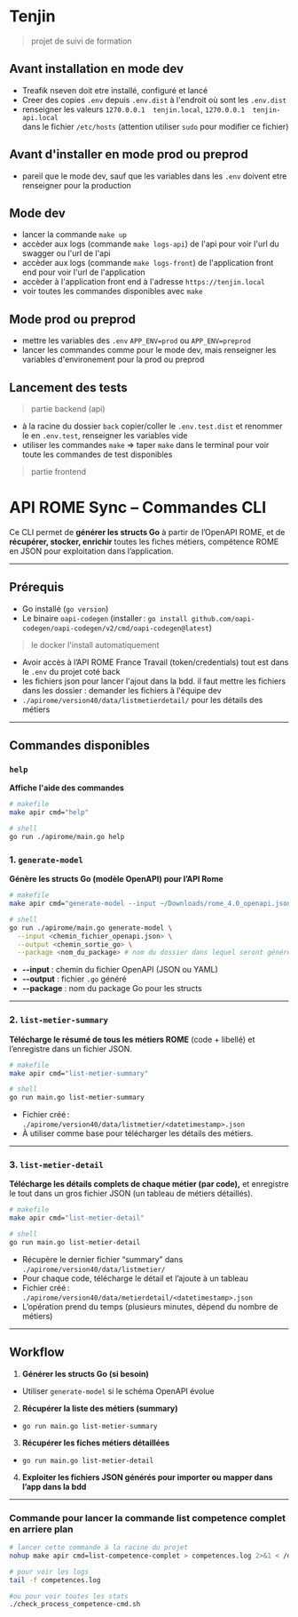 # Tenjin

> projet de suivi de formation

## Avant installation en mode dev
- Treafik nseven doit etre installé, configuré et lancé
- Creer des copies `.env` depuis `.env.dist` à l'endroit où sont les `.env.dist`
- renseigner les valeurs `1270.0.0.1  tenjin.local`, `1270.0.0.1  tenjin-api.local`  
  dans le fichier `/etc/hosts` (attention utiliser `sudo` pour modifier ce fichier)

## Avant d'installer en mode prod ou preprod
- pareil que le mode dev, sauf que les variables dans les `.env` doivent etre renseigner pour la production

## Mode dev
- lancer la commande `make up`
- accèder aux logs (commande `make logs-api`) de l'api pour voir l'url du swagger ou l'url de l'api
- accèder aux logs (commande `make logs-front`) de l'application front end pour voir l'url de l'application
- accèder à l'application front end à l'adresse `https://tenjin.local`
- voir toutes les commandes disponibles avec `make`

## Mode prod ou preprod
- mettre les variables des `.env` `APP_ENV=prod` ou `APP_ENV=preprod`
- lancer les commandes comme pour le mode dev, mais renseigner les variables d'environement pour la prod ou preprod

## Lancement des tests
> partie backend (api)
- à la racine du dossier `back` copier/coller le `.env.test.dist` et renommer le en `.env.test`, renseigner les variables vide  
- utiliser les commandes `make` => taper `make` dans le terminal pour voir toute les commandes de test disponibles   

> partie frontend

# API ROME Sync – Commandes CLI

Ce CLI permet de **générer les structs Go** à partir de l’OpenAPI ROME,
et de **récupérer, stocker, enrichir** toutes les fiches métiers, compétence ROME en JSON pour exploitation dans l’application.

---

## **Prérequis**

* Go installé (`go version`)
* Le binaire `oapi-codegen` (installer : `go install github.com/oapi-codegen/oapi-codegen/v2/cmd/oapi-codegen@latest`)
> le docker l'install automatiquement
* Avoir accès à l’API ROME France Travail (token/credentials) tout est dans le `.env` du projet coté back
* les fichiers json pour lancer l'ajout dans la bdd. il faut mettre les fichiers dans les dossier : demander les fichiers à l'équipe dev
* `./apirome/version40/data/listmetierdetail/` pour les détails des métiers

---

## **Commandes disponibles**

### `help`

**Affiche l'aide des commandes**

```sh
# makefile
make apir cmd="help"

# shell
go run ./apirome/main.go help 
```

### 1. `generate-model`

**Génère les structs Go (modèle OpenAPI) pour l’API Rome**

```sh
# makefile
make apir cmd="generate-model --input ~/Downloads/rome_4.0_openapi.json --output internal/rome40openapi/model.go --package rome40openapi"

# shell
go run ./apirome/main.go generate-model \
  --input <chemin_fichier_openapi.json> \
  --output <chemin_sortie_go> \
  --package <nom_du_package> # nom du dossier dans lequel seront générées les structs
```

* **--input** : chemin du fichier OpenAPI (JSON ou YAML)
* **--output** : fichier `.go` généré
* **--package** : nom du package Go pour les structs

---

### 2. `list-metier-summary`

**Télécharge le résumé de tous les métiers ROME**
(code + libellé) et l’enregistre dans un fichier JSON.

```sh
# makefile
make apir cmd="list-metier-summary"

# shell
go run main.go list-metier-summary
```

* Fichier créé : `./apirome/version40/data/listmetier/<datetimestamp>.json`
* À utiliser comme base pour télécharger les détails des métiers.

---

### 3. `list-metier-detail`

**Télécharge les détails complets de chaque métier (par code),**
et enregistre le tout dans un gros fichier JSON (un tableau de métiers détaillés).

```sh
# makefile
make apir cmd="list-metier-detail"

# shell
go run main.go list-metier-detail
```

* Récupère le dernier fichier “summary” dans `./apirome/version40/data/listmetier/`
* Pour chaque code, télécharge le détail et l’ajoute à un tableau
* Fichier créé : `./apirome/version40/data/metierdetail/<datetimestamp>.json`
* L’opération prend du temps (plusieurs minutes, dépend du nombre de métiers)

---

## **Workflow**

1. **Générer les structs Go (si besoin)**

  * Utiliser `generate-model` si le schéma OpenAPI évolue

2. **Récupérer la liste des métiers (summary)**

  * `go run main.go list-metier-summary`

3. **Récupérer les fiches métiers détaillées**

  * `go run main.go list-metier-detail`

4. **Exploiter les fichiers JSON générés pour importer ou mapper dans l’app dans la bdd**

---

### Commande pour lancer la commande list competence complet en arriere plan
```sh
# lancer cette commande à la racine du projet
nohup make apir cmd=list-competence-complet > competences.log 2>&1 < /dev/null &

# pour voir les logs
tail -f competences.log

#ou pour voir toutes les stats
./check_process_competence-cmd.sh
```
